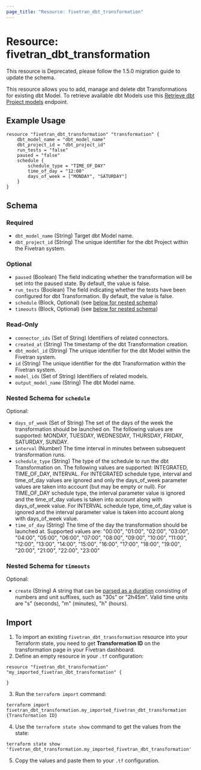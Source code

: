```yaml
---
page_title: "Resource: fivetran_dbt_transformation"
---
```


# Resource: fivetran_dbt_transformation

This resource is Deprecated, please follow the 1.5.0 migration guide to update the schema.

This resource allows you to add, manage and delete dbt Transformations for existing dbt Model. 
To retrieve available dbt Models use this [Retrieve dbt Project models](https://fivetran.com/docs/rest-api/dbt-transformation-management#retrievedbtprojectmodels) endpoint.

## Example Usage

```hcl
resource "fivetran_dbt_transformation" "transformation" {
    dbt_model_name = "dbt_model_name"
    dbt_project_id = "dbt_project_id"
    run_tests = "false"
    paused = "false"
    schedule {
        schedule_type = "TIME_OF_DAY"
        time_of_day = "12:00"
        days_of_week = ["MONDAY", "SATURDAY"]
    }
}
```

<!-- schema generated by tfplugindocs -->
## Schema

### Required

- `dbt_model_name` (String) Target dbt Model name.
- `dbt_project_id` (String) The unique identifier for the dbt Project within the Fivetran system.

### Optional

- `paused` (Boolean) The field indicating whether the transformation will be set into the paused state. By default, the value is false.
- `run_tests` (Boolean) The field indicating whether the tests have been configured for dbt Transformation. By default, the value is false.
- `schedule` (Block, Optional) (see [below for nested schema](#nestedblock--schedule))
- `timeouts` (Block, Optional) (see [below for nested schema](#nestedblock--timeouts))

### Read-Only

- `connector_ids` (Set of String) Identifiers of related connectors.
- `created_at` (String) The timestamp of the dbt Transformation creation.
- `dbt_model_id` (String) The unique identifier for the dbt Model within the Fivetran system.
- `id` (String) The unique identifier for the dbt Transformation within the Fivetran system.
- `model_ids` (Set of String) Identifiers of related models.
- `output_model_name` (String) The dbt Model name.

<a id="nestedblock--schedule"></a>
### Nested Schema for `schedule`

Optional:

- `days_of_week` (Set of String) The set of the days of the week the transformation should be launched on. The following values are supported: MONDAY, TUESDAY, WEDNESDAY, THURSDAY, FRIDAY, SATURDAY, SUNDAY.
- `interval` (Number) The time interval in minutes between subsequent transformation runs.
- `schedule_type` (String) The type of the schedule to run the dbt Transformation on. The following values are supported: INTEGRATED, TIME_OF_DAY, INTERVAL. For INTEGRATED schedule type, interval and time_of_day values are ignored and only the days_of_week parameter values are taken into account (but may be empty or null). For TIME_OF_DAY schedule type, the interval parameter value is ignored and the time_of_day values is taken into account along with days_of_week value. For INTERVAL schedule type, time_of_day value is ignored and the interval parameter value is taken into account along with days_of_week value.
- `time_of_day` (String) The time of the day the transformation should be launched at. Supported values are: "00:00", "01:00", "02:00", "03:00", "04:00", "05:00", "06:00", "07:00", "08:00", "09:00", "10:00", "11:00", "12:00", "13:00", "14:00", "15:00", "16:00", "17:00", "18:00", "19:00", "20:00", "21:00", "22:00", "23:00"


<a id="nestedblock--timeouts"></a>
### Nested Schema for `timeouts`

Optional:

- `create` (String) A string that can be [parsed as a duration](https://pkg.go.dev/time#ParseDuration) consisting of numbers and unit suffixes, such as "30s" or "2h45m". Valid time units are "s" (seconds), "m" (minutes), "h" (hours).

## Import

1. To import an existing `fivetran_dbt_transformation` resource into your Terraform state, you need to get **Transformation ID** on the transformation page in your Fivetran dashboard.
2. Define an empty resource in your `.tf` configuration:

```hcl
resource "fivetran_dbt_transformation" "my_imported_fivetran_dbt_transformation" {

}
```

3. Run the `terraform import` command:

```
terraform import fivetran_dbt_transformation.my_imported_fivetran_dbt_transformation {Transformation ID}
```

4. Use the `terraform state show` command to get the values from the state:

```
terraform state show 'fivetran_dbt_transformation.my_imported_fivetran_dbt_transformation'
```

5. Copy the values and paste them to your `.tf` configuration.